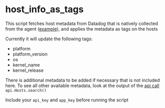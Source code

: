 # host_info_as_tags

This script fetches host metadata from Datadog that is natively collected from the agent ([example](https://github.com/DataDog/datadog-agent/tree/1c76b8381a195a0b0f629011a6225e936fe1d37a/pkg/metadata/host)), and applies the metadata as tags on the hosts

Currently it will update the following tags:
- platform
- platform_version
- os
- kernel_name
- kernel_release

There is additional metadata to be added if necessary that is not included here. To see all other available metadata, look at the output of the [api call](https://docs.datadoghq.com/api/?lang=python#search-hosts)  `api.Hosts.search()`


Include your `api_key` and `app_key` before running the script
